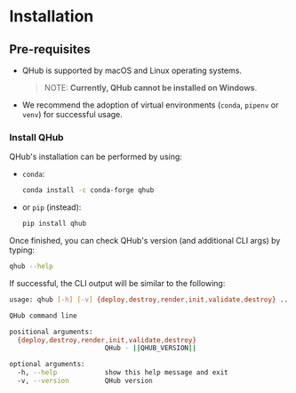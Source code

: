 # Installation
## Pre-requisites
* QHub is supported by macOS and Linux operating systems.
  > NOTE: **Currently, QHub cannot be installed on Windows**.
* We recommend the adoption of virtual environments (`conda`, `pipenv` or `venv`) for successful usage. 

### Install QHub
QHub's installation can be performed by using:
* `conda`:
  ```bash
  conda install -c conda-forge qhub
  ```
  
* or `pip` (instead):
    ```bash
    pip install qhub
    ```  
Once finished, you can check QHub's version (and additional CLI args) by typing:
```bash
qhub --help
```
If successful, the CLI output will be similar to the following:
```bash
usage: qhub [-h] [-v] {deploy,destroy,render,init,validate,destroy} ...

QHub command line

positional arguments:
  {deploy,destroy,render,init,validate,destroy}
                        QHub - ||QHUB_VERSION||

optional arguments:
  -h, --help            show this help message and exit
  -v, --version         QHub version
```
